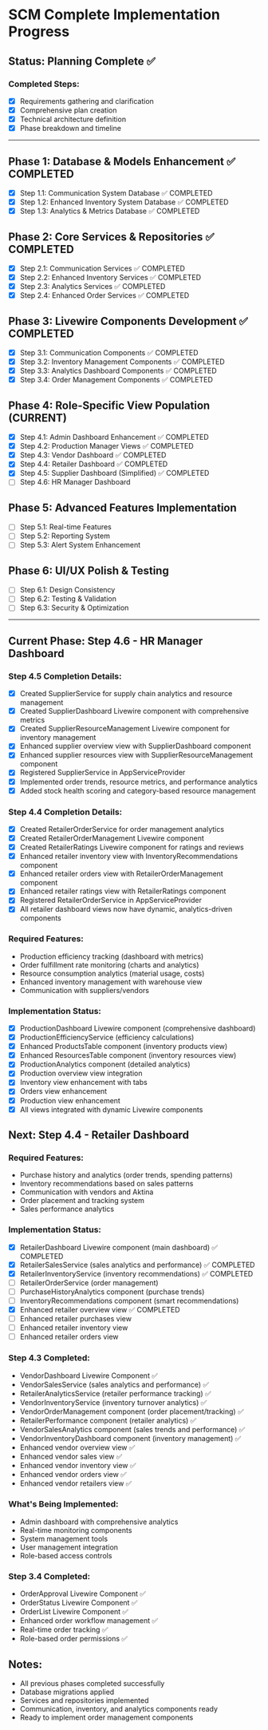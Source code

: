 # SCM Complete Implementation Progress

## Status: Planning Complete ✅

### Completed Steps:
- [x] Requirements gathering and clarification
- [x] Comprehensive plan creation
- [x] Technical architecture definition
- [x] Phase breakdown and timeline

---

## Phase 1: Database & Models Enhancement ✅ COMPLETED
- [x] Step 1.1: Communication System Database ✅ COMPLETED
- [x] Step 1.2: Enhanced Inventory System Database ✅ COMPLETED
- [x] Step 1.3: Analytics & Metrics Database ✅ COMPLETED

## Phase 2: Core Services & Repositories ✅ COMPLETED
- [x] Step 2.1: Communication Services ✅ COMPLETED
- [x] Step 2.2: Enhanced Inventory Services ✅ COMPLETED
- [x] Step 2.3: Analytics Services ✅ COMPLETED
- [x] Step 2.4: Enhanced Order Services ✅ COMPLETED

## Phase 3: Livewire Components Development ✅ COMPLETED
- [x] Step 3.1: Communication Components ✅ COMPLETED
- [x] Step 3.2: Inventory Management Components ✅ COMPLETED
- [x] Step 3.3: Analytics Dashboard Components ✅ COMPLETED
- [x] Step 3.4: Order Management Components ✅ COMPLETED

## Phase 4: Role-Specific View Population (CURRENT)
- [x] Step 4.1: Admin Dashboard Enhancement ✅ COMPLETED
- [x] Step 4.2: Production Manager Views ✅ COMPLETED
- [x] Step 4.3: Vendor Dashboard ✅ COMPLETED
- [x] Step 4.4: Retailer Dashboard ✅ COMPLETED
- [x] Step 4.5: Supplier Dashboard (Simplified) ✅ COMPLETED
- [ ] Step 4.6: HR Manager Dashboard

## Phase 5: Advanced Features Implementation
- [ ] Step 5.1: Real-time Features
- [ ] Step 5.2: Reporting System
- [ ] Step 5.3: Alert System Enhancement

## Phase 6: UI/UX Polish & Testing
- [ ] Step 6.1: Design Consistency
- [ ] Step 6.2: Testing & Validation
- [ ] Step 6.3: Security & Optimization

---

## Current Phase: Step 4.6 - HR Manager Dashboard

### Step 4.5 Completion Details:
- [x] Created SupplierService for supply chain analytics and resource management
- [x] Created SupplierDashboard Livewire component with comprehensive metrics
- [x] Created SupplierResourceManagement Livewire component for inventory management
- [x] Enhanced supplier overview view with SupplierDashboard component
- [x] Enhanced supplier resources view with SupplierResourceManagement component
- [x] Registered SupplierService in AppServiceProvider
- [x] Implemented order trends, resource metrics, and performance analytics
- [x] Added stock health scoring and category-based resource management

### Step 4.4 Completion Details:
- [x] Created RetailerOrderService for order management analytics
- [x] Created RetailerOrderManagement Livewire component
- [x] Created RetailerRatings Livewire component for ratings and reviews
- [x] Enhanced retailer inventory view with InventoryRecommendations component
- [x] Enhanced retailer orders view with RetailerOrderManagement component  
- [x] Enhanced retailer ratings view with RetailerRatings component
- [x] Registered RetailerOrderService in AppServiceProvider
- [x] All retailer dashboard views now have dynamic, analytics-driven components

### Required Features:
- Production efficiency tracking (dashboard with metrics)
- Order fulfillment rate monitoring (charts and analytics)
- Resource consumption analytics (material usage, costs)
- Enhanced inventory management with warehouse view
- Communication with suppliers/vendors

### Implementation Status:
- [x] ProductionDashboard Livewire component (comprehensive dashboard)
- [x] ProductionEfficiencyService (efficiency calculations)
- [x] Enhanced ProductsTable component (inventory products view)
- [x] Enhanced ResourcesTable component (inventory resources view)
- [x] ProductionAnalytics component (detailed analytics)
- [x] Production overview view integration
- [x] Inventory view enhancement with tabs
- [x] Orders view enhancement  
- [x] Production view enhancement
- [x] All views integrated with dynamic Livewire components

## Next: Step 4.4 - Retailer Dashboard

### Required Features:
- Purchase history and analytics (order trends, spending patterns)
- Inventory recommendations based on sales patterns
- Communication with vendors and Aktina
- Order placement and tracking system
- Sales performance analytics

### Implementation Status:
- [x] RetailerDashboard Livewire component (main dashboard) ✅ COMPLETED
- [x] RetailerSalesService (sales analytics and performance) ✅ COMPLETED  
- [x] RetailerInventoryService (inventory recommendations) ✅ COMPLETED
- [ ] RetailerOrderService (order management)
- [ ] PurchaseHistoryAnalytics component (purchase trends)
- [ ] InventoryRecommendations component (smart recommendations)
- [x] Enhanced retailer overview view ✅ COMPLETED
- [ ] Enhanced retailer purchases view
- [ ] Enhanced retailer inventory view
- [ ] Enhanced retailer orders view

### Step 4.3 Completed:
- VendorDashboard Livewire Component ✅
- VendorSalesService (sales analytics and performance) ✅
- RetailerAnalyticsService (retailer performance tracking) ✅
- VendorInventoryService (inventory turnover analytics) ✅
- VendorOrderManagement component (order placement/tracking) ✅
- RetailerPerformance component (retailer analytics) ✅
- VendorSalesAnalytics component (sales trends and performance) ✅
- VendorInventoryDashboard component (inventory management) ✅
- Enhanced vendor overview view ✅
- Enhanced vendor sales view ✅
- Enhanced vendor inventory view ✅
- Enhanced vendor orders view ✅
- Enhanced vendor retailers view ✅

### What's Being Implemented:
- Admin dashboard with comprehensive analytics
- Real-time monitoring components
- System management tools
- User management integration
- Role-based access controls

### Step 3.4 Completed:
- OrderApproval Livewire Component ✅
- OrderStatus Livewire Component ✅  
- OrderList Livewire Component ✅
- Enhanced order workflow management ✅
- Real-time order tracking ✅
- Role-based order permissions ✅

## Notes:
- All previous phases completed successfully
- Database migrations applied
- Services and repositories implemented
- Communication, inventory, and analytics components ready
- Ready to implement order management components
